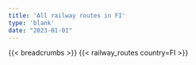 ```yaml
---
title: 'All railway routes in FI'
type: 'blank'
date: "2023-01-01"
---
```


{{< breadcrumbs >}}
{{< railway_routes country=FI >}}
